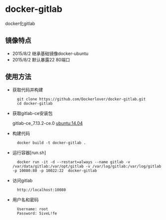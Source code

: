 # docker-gitlab

docker化gitlab

## 镜像特点

- 2015/8/2 继承基础镜像docker-ubuntu
- 2015/8/2 默认暴露22 80端口

## 使用方法

- 获取代码并构建

        git clone https://github.com/Dockerlover/docker-gitlab.git
        cd docker-gitlab

- 获取gitlab-ce安装包

    gitlab-ce_7.13.2-ce.0 [ubuntu:14.04](https://packages.gitlab.com/gitlab/gitlab-ce/packages/ubuntu/trusty/gitlab-ce_7.13.2-ce.0_amd64.deb/download)

  
- 构建代码

        docker build -t docker-gitlab .

- 运行容器[run.sh]

        docker run -it -d --restart=always --name gitlab -v /var/data/gitlab:/var/opt/gitlab -v /var/log/gitlab:/var/log/gitlab -p 10080:80 -p 10022:22  docker-gitlab
        
- 访问gitlab

        http://localhost:10080
    
- 用户名和密码

        Username: root 
        Password: 5iveL!fe
